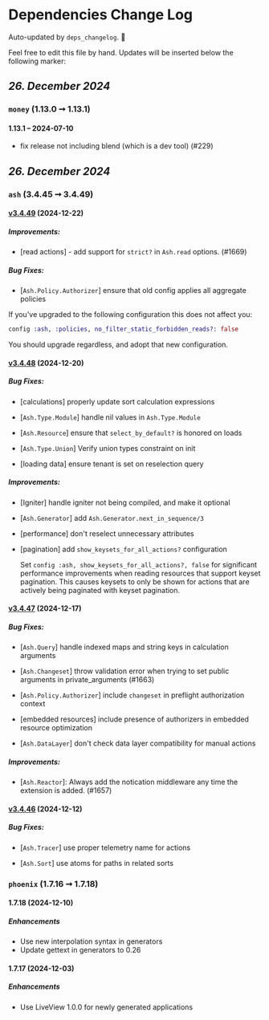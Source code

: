 # Dependencies Change Log

Auto-updated by `deps_changelog`. 💪

Feel free to edit this file by hand. Updates will be inserted below the following marker:

<!-- changelog -->

_26. December 2024_
-------------------

### `money` (1.13.0 ➞ 1.13.1)

#### 1.13.1 – 2024-07-10

- fix release not including blend (which is a dev tool) (#229)



_26. December 2024_
-------------------

### `ash` (3.4.45 ➞ 3.4.49)

#### [v3.4.49](https://github.com/ash-project/ash/compare/v3.4.48...v3.4.49) (2024-12-22)


##### Improvements:

- [read actions] - add support for `strict?` in `Ash.read` options. (#1669)

##### Bug Fixes:

* [`Ash.Policy.Authorizer`] ensure that old config applies all aggregate policies

If you've upgraded to the following configuration this does not affect you:

```elixir
config :ash, :policies, no_filter_static_forbidden_reads?: false
```

You should upgrade regardless, and adopt that new configuration.

#### [v3.4.48](https://github.com/ash-project/ash/compare/v3.4.47...v3.4.48) (2024-12-20)

##### Bug Fixes:

- [calculations] properly update sort calculation expressions

- [`Ash.Type.Module`] handle nil values in `Ash.Type.Module`

- [`Ash.Resource`] ensure that `select_by_default?` is honored on loads

- [`Ash.Type.Union`] Verify union types constraint on init

- [loading data] ensure tenant is set on reselection query

##### Improvements:

- [Igniter] handle igniter not being compiled, and make it optional

- [`Ash.Generator`] add `Ash.Generator.next_in_sequence/3`

- [performance] don't reselect unnecessary attributes

- [pagination] add `show_keysets_for_all_actions?` configuration

  Set `config :ash, show_keysets_for_all_actions?, false` for significant performance
  improvements when reading resources that support keyset pagination. This causes
  keysets to only be shown for actions that are actively being paginated with
  keyset pagination.

#### [v3.4.47](https://github.com/ash-project/ash/compare/v3.4.46...v3.4.47) (2024-12-17)

##### Bug Fixes:

- [`Ash.Query`] handle indexed maps and string keys in calculation arguments

- [`Ash.Changeset`] throw validation error when trying to set public arguments in private_arguments (#1663)

- [`Ash.Policy.Authorizer`] include `changeset` in preflight authorization context

- [embedded resources] include presence of authorizers in embedded resource optimization

- [`Ash.DataLayer`] don't check data layer compatibility for manual actions

##### Improvements:

- [`Ash.Reactor`]: Always add the notication middleware any time the extension is added. (#1657)

#### [v3.4.46](https://github.com/ash-project/ash/compare/v3.4.45...v3.4.46) (2024-12-12)

##### Bug Fixes:

- [`Ash.Tracer`] use proper telemetry name for actions

- [`Ash.Sort`] use atoms for paths in related sorts


### `phoenix` (1.7.16 ➞ 1.7.18)

#### 1.7.18 (2024-12-10)

##### Enhancements
  * Use new interpolation syntax in generators
  * Update gettext in generators to 0.26

#### 1.7.17 (2024-12-03)

##### Enhancements
  * Use LiveView 1.0.0 for newly generated applications
